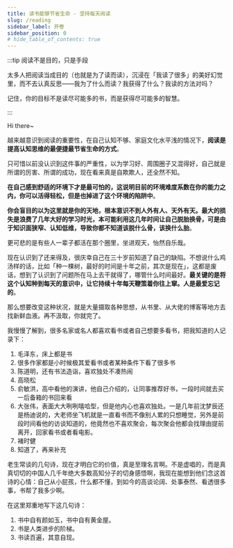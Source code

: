 ```yaml
---
title: 读书能够节省生命 - 坚持每天阅读
slug: /reading
sidebar_label: 开卷
sidebar_position: 0
# hide_table_of_contents: true
---
```


:::tip 阅读不是目的，只是手段

太多人把阅读当成目的（也就是为了读而读），沉浸在「我读了很多」的美好幻觉里，而不去认真反思——我为了什么而读？我获得了什么？我读的方法对吗？

记住，你的目标不是读尽可能多的书，而是获得尽可能多的智慧。

:::

Hi there~

越来越意识到阅读的重要性，在自己认知不够、家庭文化水平浅的情况下，**阅读是提高认知思维的最便捷最节省生命的方式**。

只可惜以前没认识到这件事的严重性，以为学习好、周围圈子又混得好，自己就是所谓的厉害、所谓的成功，现在看来真是自欺欺人，还全然不知。

**在自己感到舒适的环境下才是最可怕的，这说明目前的环境难度系数在你的能力之内，你可以活得轻松，但是也掉进了这个环境的陷阱中**。

**你会盲目的以为这里就是你的天地，根本意识不到人外有人、天外有天。最大的损失是浪费了几年大好的学习时光，本可能利用这几年时间让自己脱胎换骨，可是由于知识面狭窄、认知低维，导致你都不知道该脱什么骨，该换什么胎**。

更可悲的是有些人一辈子都活在那个圈里，坐进观天，怡然自乐哉。

现在认识到了还来得及，很庆幸自己在三十岁前知道了自己的缺陷。不想说什么鸡汤样的话，比如「种一棵树，最好的时间是十年之前，其次是现在」，这都是废话，想到了认识到了问题所在马上去干就得了，哪管什么时间最好。**最关键的是将这个认知种到每天的意识中，让它持续十年每天鞭策着你往上窜。人是最爱忘记的**。

那么想要改变这种状况，就是大量摄取各种思想，从书里、从大佬的博客等地方去找新鲜血液。再不汲取，你就完了。

我慢慢了解到，很多名家或名人都喜欢看书或者自己想要多看书，把我知道的人记录下：

1. 毛泽东，床上都是书
2. 很多作家都是小时候极其爱看书或者某种条件下看了很多书
3. 陈道明，还有书法造诣，喜欢独处不凑热闹
4. 高晓松
5. 俞敏洪，高中看他的演讲，他自己介绍的，让同事推荐好书，一段时间就去买一后备箱的书回来看
6. 大张伟，表面大大咧咧嘻哈型，但是他内心也喜欢独处。一是几年前沈梦辰还是杨迪说的，大老师坐飞机就是一直看书而不像别人累的只想睡觉，另外是前段时间看他的访谈知道的，他竟然也不喜欢聚会，每次聚会他都会找理由提前离开，回家看书或者看电影。
7. 褚时健
8. 知道了，再来补充

老生常谈的几句诗，现在才明白它的价值，真是至理名言啊。不是虚唱的，而是真真切切的中国人几千年绝大多数高知分子的切身感悟啊，我现在能想到他们念这首诗的心情：自己从小屁孩，什么都不懂，到如今的高谈论阔、处事泰然、看透很多事，书帮了我多少啊。

在这里郑重地写下这几句诗：

1. 书中自有颜如玉，书中自有黄金屋。
2. 书是人类进步的阶梯。
3. 书读百遍，其意自现。
